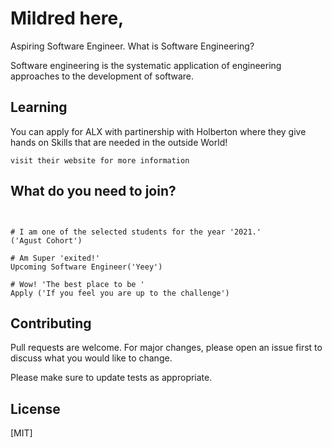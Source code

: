 # Mildred here, 
Aspiring Software Engineer.
What is Software Engineering?

Software engineering is the systematic application of engineering approaches to the development of software.

## Learning

You can apply for ALX with partinership with Holberton where they give hands on Skills that are needed in the outside World!

```How?
visit their website for more information
```

## What do you need to join?

```Anyone above 18years of age can join.


# I am one of the selected students for the year '2021.'
('Agust Cohort')

# Am Super 'exited!'
Upcoming Software Engineer('Yeey')

# Wow! 'The best place to be '
Apply ('If you feel you are up to the challenge')
```

## Contributing
Pull requests are welcome. For major changes, please open an issue first to discuss what you would like to change.

Please make sure to update tests as appropriate.

## License
[MIT]